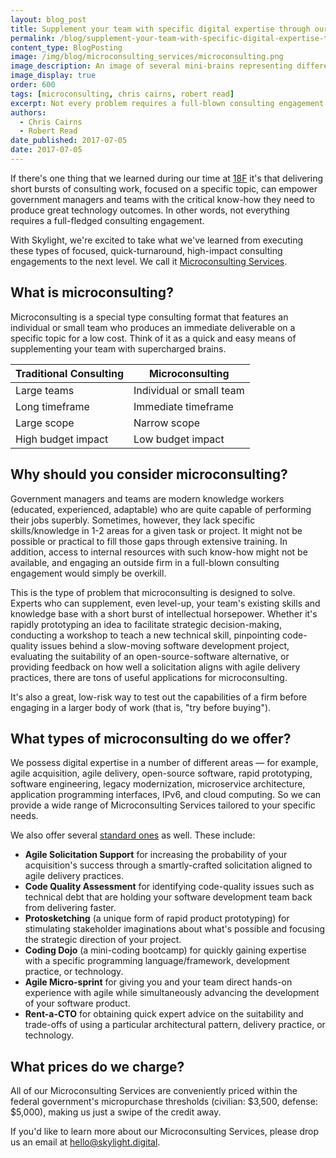 ```yaml
---
layout: blog_post
title: Supplement your team with specific digital expertise through our Microconsulting Services
permalink: /blog/supplement-your-team-with-specific-digital-expertise-through-our-microconsulting-services/
content_type: BlogPosting
image: /img/blog/microconsulting_services/microconsulting.png
image_description: An image of several mini-brains representing different types of microconsulting services.
image_display: true
order: 600
tags: [microconsulting, chris cairns, robert read]
excerpt: Not every problem requires a full-blown consulting engagement. Often times, a short burst of work on a specific topic is all that's needed to help propel government managers and teams forward.
authors:
  - Chris Cairns
  - Robert Read
date_published: 2017-07-05
date: 2017-07-05
---
```


If there's one thing that we learned during our time at [18F](https://skylight.digital/work/18f-consulting/) it's that delivering short bursts of consulting work, focused on a specific topic, can empower government managers and teams with the critical know-how they need to produce great technology outcomes. In other words, not everything requires a full-fledged consulting engagement.

With Skylight, we're excited to take what we've learned from executing these types of focused, quick-turnaround, high-impact consulting engagements to the next level. We call it [Microconsulting Services](https://skylight.digital/services/microconsulting/).

## What is microconsulting?

Microconsulting is a special type consulting format that features an individual or small team who produces an immediate deliverable on a specific topic for a low cost. Think of it as a quick and easy means of supplementing your team with supercharged brains.

| Traditional Consulting | Microconsulting          |
|------------------------|--------------------------|
| Large teams            | Individual or small team |
| Long timeframe         | Immediate timeframe      |
| Large scope            | Narrow scope             |
| High budget impact     | Low budget impact        |

## Why should you consider microconsulting?

Government managers and teams are modern knowledge workers (educated, experienced, adaptable) who are quite capable of performing their jobs superbly. Sometimes, however, they lack specific skills/knowledge in 1-2 areas for a given task or project. It might not be possible or practical to fill those gaps through extensive training. In addition, access to internal resources with such know-how might not be available, and engaging an outside firm in a full-blown consulting engagement would simply be overkill.

This is the type of problem that microconsulting is designed to solve. Experts who can supplement, even level-up, your team's existing skills and knowledge base with a short burst of intellectual horsepower. Whether it's rapidly prototyping an idea to facilitate strategic decision-making, conducting a workshop to teach a new technical skill, pinpointing code-quality issues behind a slow-moving software development project, evaluating the suitability of an open-source-software alternative, or providing feedback on how well a solicitation aligns with agile delivery practices, there are tons of useful applications for microconsulting.

It's also a great, low-risk way to test out the capabilities of a firm before engaging in a larger body of work (that is, "try before buying").

## What types of microconsulting do we offer?

We possess digital expertise in a number of different areas &mdash; for example, agile acquisition, agile delivery, open-source software, rapid prototyping, software engineering, legacy modernization, microservice architecture, application programming interfaces, IPv6, and cloud computing. So we can provide a wide range of Microconsulting Services tailored to your specific needs.

We also offer several [standard ones](https://skylight.digital/services/microconsulting/) as well. These include:

- **Agile Solicitation Support** for increasing the probability of your acquisition's success through a smartly-crafted solicitation aligned to agile delivery practices.
- **Code Quality Assessment** for identifying code-quality issues such as technical debt that are holding your software development team back from delivering faster.
- **Protosketching** (a unique form of rapid product prototyping) for stimulating stakeholder imaginations about what's possible and focusing the strategic direction of your project.
- **Coding Dojo** (a mini-coding bootcamp) for quickly gaining expertise with a specific programming language/framework, development practice, or technology.
- **Agile Micro-sprint** for giving you and your team direct hands-on experience with agile while simultaneously advancing the development of your software product.
- **Rent-a-CTO** for obtaining quick expert advice on the suitability and trade-offs of using a particular architectural pattern, delivery practice, or technology.

## What prices do we charge?

All of our Microconsulting Services are conveniently priced within the federal government's micropurchase thresholds (civilian: $3,500, defense: $5,000), making us just a swipe of the credit away.

If you'd like to learn more about our Microconsulting Services, please drop us an email at <a href="mailto:hello@skylight.digital">hello@skylight.digital</a>.
